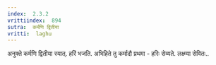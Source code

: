 ```yaml
---
index:  2.3.2
vrittiindex:  894
sutra:  कर्मणि द्वितीया
vritti:  laghu 
---
```


अनुक्ते कर्मणि द्वितीया स्यात्. हरिं भजति. अभिहिते तु कर्मादौ प्रथमा - हरिः सेव्यते. लक्ष्म्या सेवितः..

